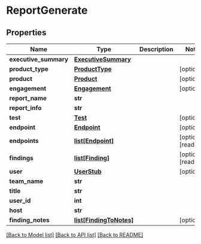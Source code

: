 # ReportGenerate

## Properties
Name | Type | Description | Notes
------------ | ------------- | ------------- | -------------
**executive_summary** | [**ExecutiveSummary**](ExecutiveSummary.md) |  | 
**product_type** | [**ProductType**](ProductType.md) |  | [optional] 
**product** | [**Product**](Product.md) |  | [optional] 
**engagement** | [**Engagement**](Engagement.md) |  | [optional] 
**report_name** | **str** |  | 
**report_info** | **str** |  | 
**test** | [**Test**](Test.md) |  | [optional] 
**endpoint** | [**Endpoint**](Endpoint.md) |  | [optional] 
**endpoints** | [**list[Endpoint]**](Endpoint.md) |  | [optional] [readonly] 
**findings** | [**list[Finding]**](Finding.md) |  | [optional] [readonly] 
**user** | [**UserStub**](UserStub.md) |  | [optional] 
**team_name** | **str** |  | 
**title** | **str** |  | 
**user_id** | **int** |  | 
**host** | **str** |  | 
**finding_notes** | [**list[FindingToNotes]**](FindingToNotes.md) |  | [optional] 

[[Back to Model list]](../README.md#documentation-for-models) [[Back to API list]](../README.md#documentation-for-api-endpoints) [[Back to README]](../README.md)


